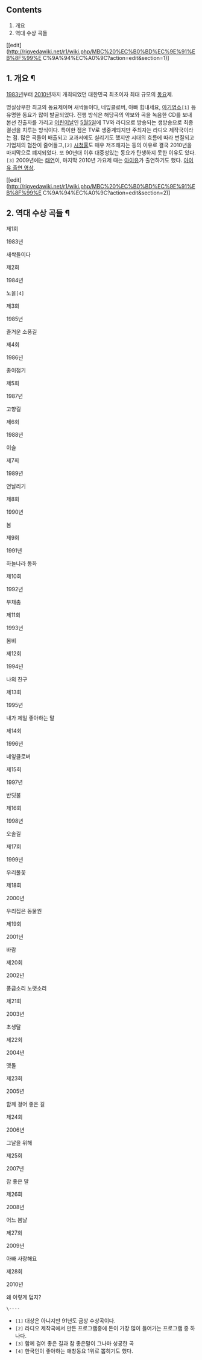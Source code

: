 ## Contents

    

1. 개요 
2. 역대 수상 곡들 

[[edit](http://rigvedawiki.net/r1/wiki.php/MBC%20%EC%B0%BD%EC%9E%91%EB%8F%99%E
C%9A%94%EC%A0%9C?action=edit&section=1)]

## 1. 개요 ¶

[1983년](1983%EB%85%84.md)부터 [2010년](2010%EB%85%84.md)까지 개최되었던 대한민국 최초이자
최대 규모의 [동요](%EB%8F%99%EC%9A%94.md)제.

  

명실상부한 최고의 동요제이며 새싹들이다, 네잎클로버, 아빠 힘내세요,
[아기염소](%EC%95%84%EA%B8%B0%EC%97%BC%EC%86%8C.md)`[1]` 등 유명한 동요가 많이 발굴되었다. 진행
방식은 해당곡의 악보와 곡을 녹음한 CD를 보내 본선 진출자를 가리고
[어린이날](%EC%96%B4%EB%A6%B0%EC%9D%B4%EB%82%A0.md)인 [5월5일](5%EC%9B%94%205%EC%9D%BC.md)에 TV와 라디오로 방송되는 생방송으로 최종 결선을 치루는 방식이다. 특이한
점은 TV로 생중계되지만 주최자는 라디오 제작국이라는 점. 많은 곡들이 배출되고 교과서에도 실리기도 했지만 시대의 흐름에 따라 변질되고
기업체의 협찬이 줄어들고,`[2]` [시청률](%EC%8B%9C%EC%B2%AD%EB%A5%A0.md)도 매우 저조해지는 등의 이유로
결국 2010년을 마지막으로 폐지되었다. 또 90년대 이후 대중성있는 동요가 탄생하지 못한 이유도 있다.`[3]` 2009년에는
[태연](%ED%83%9C%EC%97%B0.md)이, 마지막 2010년 가요제 때는
[아이유](%EC%95%84%EC%9D%B4%EC%9C%A0.md)가 출연하기도 했다. [아이유 출연
영상](http://www.youtube.com/watch?v=ZMv4pKJkHjk).

[[edit](http://rigvedawiki.net/r1/wiki.php/MBC%20%EC%B0%BD%EC%9E%91%EB%8F%99%E
C%9A%94%EC%A0%9C?action=edit&section=2)]

## 2. 역대 수상 곡들 ¶

  

제1회

1983년

새싹들이다

제2회

1984년

노을`[4]`

제3회

1985년

즐거운 소풍길

제4회

1986년

종이접기

제5회

1987년

고향길

제6회

1988년

이슬

제7회

1989년

연날리기

제8회

1990년

봄

제9회

1991년

하늘나라 동화

제10회

1992년

부채춤

제11회

1993년

봄비

제12회

1994년

나의 친구

제13회

1995년

내가 제일 좋아하는 말

제14회

1996년

네잎클로버

제15회

1997년

반딧불

제16회

1998년

오솔길

제17회

1999년

우리풀꽃

제18회

2000년

우리집은 동물원

제19회

2001년

바람

제20회

2002년

풍금소리 노랫소리

제21회

2003년

초생달

제22회

2004년

맷돌

제23회

2005년

함께 걸어 좋은 길

제24회

2006년

그날을 위해

제25회

2007년

참 좋은 말

제26회

2008년

어느 봄날

제27회

2009년

아빠 사랑해요

제28회

2010년

왜 이렇게 덥지?

`\----`

  * `[1]` 대상은 아니지만 91년도 금상 수상곡이다.
  * `[2]` 라디오 제작국에서 만든 프로그램중에 돈이 가장 많이 들어가는 프로그램 중 하나다.
  * `[3]` 함께 걸어 좋은 길과 참 좋은말이 그나마 성공한 곡
  * `[4]` 한국인이 좋아하는 애창동요 1위로 뽑히기도 했다.

